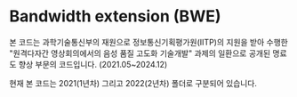 # Bandwidth extension (BWE)
본 코드는 과학기술통신부의 재원으로 정보통신기획평가원(IITP)의 지원을 받아 수행한 "원격다자간 영상회의에서의 음성 품질 고도화 기술개발" 과제의 일환으로 공개된 명료도 향상 부문의 코드입니다. (2021.05~2024.12)   


현재 본 코드는 2021(1년차) 그리고 2022(2년차) 폴더로 구분되어 있습니다.
